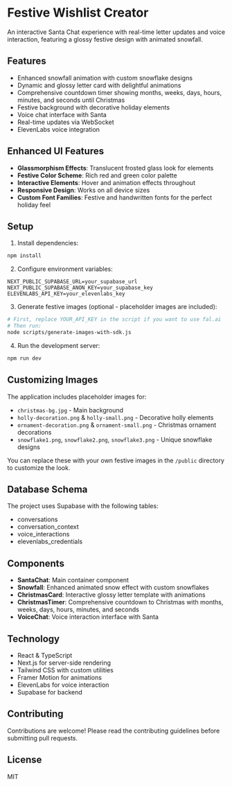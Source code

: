 # Festive Wishlist Creator

An interactive Santa Chat experience with real-time letter updates and voice interaction, featuring a glossy festive design with animated snowfall.

## Features

- Enhanced snowfall animation with custom snowflake designs
- Dynamic and glossy letter card with delightful animations
- Comprehensive countdown timer showing months, weeks, days, hours, minutes, and seconds until Christmas
- Festive background with decorative holiday elements
- Voice chat interface with Santa
- Real-time updates via WebSocket
- ElevenLabs voice integration

## Enhanced UI Features

- **Glassmorphism Effects**: Translucent frosted glass look for elements
- **Festive Color Scheme**: Rich red and green color palette
- **Interactive Elements**: Hover and animation effects throughout
- **Responsive Design**: Works on all device sizes
- **Custom Font Families**: Festive and handwritten fonts for the perfect holiday feel

## Setup

1. Install dependencies:
```bash
npm install
```

2. Configure environment variables:
```env
NEXT_PUBLIC_SUPABASE_URL=your_supabase_url
NEXT_PUBLIC_SUPABASE_ANON_KEY=your_supabase_key
ELEVENLABS_API_KEY=your_elevenlabs_key
```

3. Generate festive images (optional - placeholder images are included):
```bash
# First, replace YOUR_API_KEY in the script if you want to use fal.ai
# Then run:
node scripts/generate-images-with-sdk.js
```

4. Run the development server:
```bash
npm run dev
```

## Customizing Images

The application includes placeholder images for:
- `christmas-bg.jpg` - Main background
- `holly-decoration.png` & `holly-small.png` - Decorative holly elements
- `ornament-decoration.png` & `ornament-small.png` - Christmas ornament decorations
- `snowflake1.png`, `snowflake2.png`, `snowflake3.png` - Unique snowflake designs

You can replace these with your own festive images in the `/public` directory to customize the look.

## Database Schema

The project uses Supabase with the following tables:
- conversations
- conversation_context
- voice_interactions
- elevenlabs_credentials

## Components

- **SantaChat**: Main container component
- **Snowfall**: Enhanced animated snow effect with custom snowflakes
- **ChristmasCard**: Interactive glossy letter template with animations
- **ChristmasTimer**: Comprehensive countdown to Christmas with months, weeks, days, hours, minutes, and seconds
- **VoiceChat**: Voice interaction interface with Santa

## Technology

- React & TypeScript
- Next.js for server-side rendering
- Tailwind CSS with custom utilities
- Framer Motion for animations
- ElevenLabs for voice interaction
- Supabase for backend

## Contributing

Contributions are welcome! Please read the contributing guidelines before submitting pull requests.

## License

MIT
